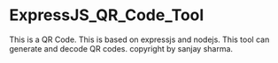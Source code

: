 # ExpressJS_QR_Code_Tool
This is a QR Code. This is based on expressjs and nodejs. This tool can generate and decode QR codes. 
copyright by sanjay sharma.

